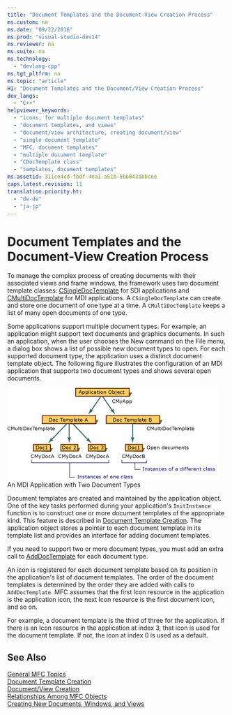 ```yaml
---
title: "Document Templates and the Document-View Creation Process"
ms.custom: na
ms.date: "09/22/2016"
ms.prod: "visual-studio-dev14"
ms.reviewer: na
ms.suite: na
ms.technology: 
  - "devlang-cpp"
ms.tgt_pltfrm: na
ms.topic: "article"
H1: "Document Templates and the Document/View Creation Process"
dev_langs: 
  - "C++"
helpviewer_keywords: 
  - "icons, for multiple document templates"
  - "document templates, and views"
  - "document/view architecture, creating document/view"
  - "single document template"
  - "MFC, document templates"
  - "multiple document template"
  - "CDocTemplate class"
  - "templates, document templates"
ms.assetid: 311ce4cd-fbdf-4ea1-a51b-5bb043abbcee
caps.latest.revision: 11
translation.priority.ht: 
  - "de-de"
  - "ja-jp"
---
```

# Document Templates and the Document-View Creation Process
To manage the complex process of creating documents with their associated views and frame windows, the framework uses two document template classes: [CSingleDocTemplate](../vs140/csingledoctemplate-class.md) for SDI applications and [CMultiDocTemplate](../vs140/cmultidoctemplate-class.md) for MDI applications. A `CSingleDocTemplate` can create and store one document of one type at a time. A `CMultiDocTemplate` keeps a list of many open documents of one type.  
  
 Some applications support multiple document types. For example, an application might support text documents and graphics documents. In such an application, when the user chooses the New command on the File menu, a dialog box shows a list of possible new document types to open. For each supported document type, the application uses a distinct document template object. The following figure illustrates the configuration of an MDI application that supports two document types and shows several open documents.  
  
 ![MDI application that has two document types](../vs140/media/vc387h1.gif "vc387H1")  
An MDI Application with Two Document Types  
  
 Document templates are created and maintained by the application object. One of the key tasks performed during your application's `InitInstance` function is to construct one or more document templates of the appropriate kind. This feature is described in [Document Template Creation](../vs140/document-template-creation.md). The application object stores a pointer to each document template in its template list and provides an interface for adding document templates.  
  
 If you need to support two or more document types, you must add an extra call to [AddDocTemplate](../vs140/cwinapp--adddoctemplate.md) for each document type.  
  
 An icon is registered for each document template based on its position in the application's list of document templates. The order of the document templates is determined by the order they are added with calls to `AddDocTemplate`. MFC assumes that the first Icon resource in the application is the application icon, the next Icon resource is the first document icon, and so on.  
  
 For example, a document template is the third of three for the application. If there is an Icon resource in the application at index 3, that icon is used for the document template. If not, the icon at index 0 is used as a default.  
  
## See Also  
 [General MFC Topics](../vs140/general-mfc-topics.md)   
 [Document Template Creation](../vs140/document-template-creation.md)   
 [Document/View Creation](../vs140/document-view-creation.md)   
 [Relationships Among MFC Objects](../vs140/relationships-among-mfc-objects.md)   
 [Creating New Documents, Windows, and Views](../vs140/creating-new-documents--windows--and-views.md)